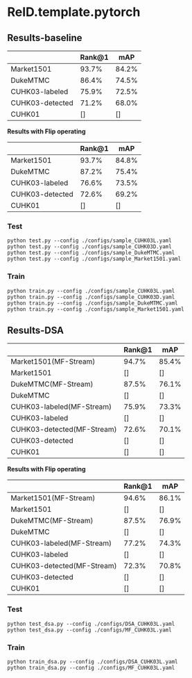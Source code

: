 # ReID.template.pytorch

## Results-baseline

| | Rank@1 | mAP| 
| -------- | ----- | ---- | 
| Market1501 | 93.7% | 84.2% |
| DukeMTMC | 86.4% | 74.5% | 
| CUHK03-labeled | 75.9% | 72.5% | 
| CUHK03-detected | 71.2% | 68.0% | 
| CUHK01 | [] | [] | 

**Results with Flip operating**

| | Rank@1 | mAP| 
| -------- | ----- | ---- | 
| Market1501 | 93.7% | 84.8% |
| DukeMTMC | 87.2% | 75.4% | 
| CUHK03-labeled | 76.6% | 73.5% | 
| CUHK03-detected | 72.6% | 69.2% | 
| CUHK01 | [] | [] | 

### Test

```shell script
python test.py --config ./configs/sample_CUHK03L.yaml
python test.py --config ./configs/sample_CUHK03D.yaml
python test.py --config ./configs/sample_DukeMTMC.yaml
python test.py --config ./configs/sample_Market1501.yaml
```

### Train

```shell script
python train.py --config ./configs/sample_CUHK03L.yaml
python train.py --config ./configs/sample_CUHK03D.yaml
python train.py --config ./configs/sample_DukeMTMC.yaml
python train.py --config ./configs/sample_Market1501.yaml
```

## Results-DSA

| | Rank@1 | mAP| 
| -------- | ----- | ---- | 
| Market1501(MF-Stream) | 94.7% | 85.4% |
| Market1501 | [] | [] |
| DukeMTMC(MF-Stream) | 87.5% | 76.1% | 
| DukeMTMC | [] | [] | 
| CUHK03-labeled(MF-Stream) | 75.9% | 73.3% | 
| CUHK03-labeled | [] | [] | 
| CUHK03-detected(MF-Stream) | 72.6% | 70.1% | 
| CUHK03-detected | [] | [] | 
| CUHK01 | [] | [] | 

**Results with Flip operating**

| | Rank@1 | mAP| 
| -------- | ----- | ---- | 
| Market1501(MF-Stream) | 94.6% | 86.1% |
| Market1501 | [] | [] |
| DukeMTMC(MF-Stream) | 87.5% | 76.9% | 
| DukeMTMC | [] | [] | 
| CUHK03-labeled(MF-Stream) | 77.2% | 74.3% | 
| CUHK03-labeled | [] | [] | 
| CUHK03-detected(MF-Stream) | 72.3% | 70.8% | 
| CUHK03-detected | [] | [] | 
| CUHK01 | [] | [] | 

### Test

```shell script
python test_dsa.py --config ./configs/DSA_CUHK03L.yaml
python test_dsa.py --config ./configs/MF_CUHK03L.yaml
```

### Train

```shell script
python train_dsa.py --config ./configs/DSA_CUHK03L.yaml
python train_dsa.py --config ./configs/MF_CUHK03L.yaml
```